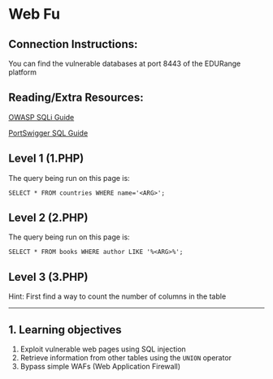 # Web Fu

## Connection Instructions:

You can find the vulnerable databases at port 8443 of the EDURange platform

## Reading/Extra Resources:
[OWASP SQLi Guide](https://owasp.org/www-project-web-security-testing-guide/stable/4-Web_Application_Security_Testing/07-Input_Validation_Testing/05-Testing_for_SQL_Injection.html)

[PortSwigger SQL Guide](https://portswigger.net/web-security/sql-injection)


## Level 1 (1.PHP)
The query being run on this page is:

`SELECT * FROM countries WHERE name='<ARG>';`
## Level 2 (2.PHP)
The query being run on this page is:

`SELECT * FROM books WHERE author LIKE '%<ARG>%';`

## Level 3 (3.PHP)

Hint: First find a way to count the number of columns in the table



---

## 1. Learning objectives
1. Exploit vulnerable web pages using SQL injection
2. Retrieve information from other tables using the `UNION` operator
3. Bypass simple WAFs (Web Application Firewall)

